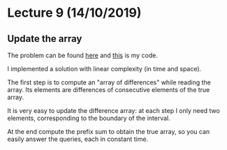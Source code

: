 # Lecture 9 (14/10/2019)

## Update the array
The problem can be found [here](http://www.spoj.com/problems/UPDATEIT/)
and [this](code/updateit.cpp) is my code.

I implemented a solution with linear complexity (in time and space).

The first step is to compute an "array of differences" while reading the array.
Its elements are differences of consecutive elements of the true array.

It is very easy to update the difference array: at each step I only need two elements,
corresponding to the boundary of the interval.

At the end compute the prefix sum to obtain the true array, so you can easily answer the queries, each in constant time.
